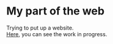 # My part of the web
Trying to put up a website.  
[Here](https://shivangeerathi.github.io/), you can see the work in progress.

